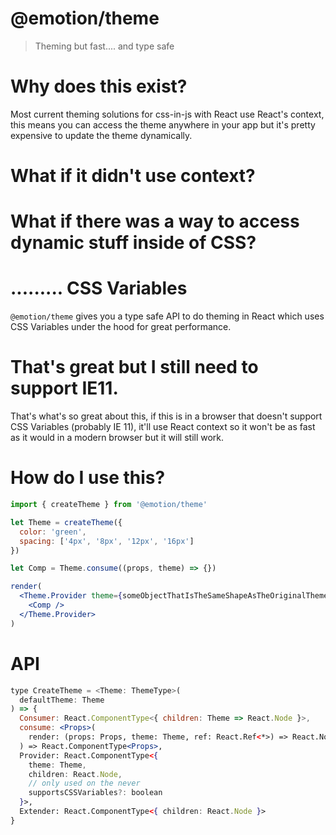 # @emotion/theme

> Theming but fast.... and type safe

# Why does this exist?

Most current theming solutions for css-in-js with React use React's context, this means you can access the theme anywhere in your app but it's pretty expensive to update the theme dynamically.

# What if it didn't use context?

# What if there was a way to access dynamic stuff inside of CSS?

# ......... CSS Variables

`@emotion/theme` gives you a type safe API to do theming in React which uses CSS Variables under the hood for great performance.

# That's great but I still need to support IE11.

That's what's so great about this, if this is in a browser that doesn't support CSS Variables (probably IE 11), it'll use React context so it won't be as fast as it would in a modern browser but it will still work.

# How do I use this?

```jsx
import { createTheme } from '@emotion/theme'

let Theme = createTheme({
  color: 'green',
  spacing: ['4px', '8px', '12px', '16px']
})

let Comp = Theme.consume((props, theme) => {})

render(
  <Theme.Provider theme={someObjectThatIsTheSameShapeAsTheOriginalTheme}>
    <Comp />
  </Theme.Provider>
)
```

# API

```jsx
type CreateTheme = <Theme: ThemeType>(
  defaultTheme: Theme
) => {
  Consumer: React.ComponentType<{ children: Theme => React.Node }>,
  consume: <Props>(
    render: (props: Props, theme: Theme, ref: React.Ref<*>) => React.Node
  ) => React.ComponentType<Props>,
  Provider: React.ComponentType<{
    theme: Theme,
    children: React.Node,
    // only used on the never
    supportsCSSVariables?: boolean
  }>,
  Extender: React.ComponentType<{ children: React.Node }>
}
```
